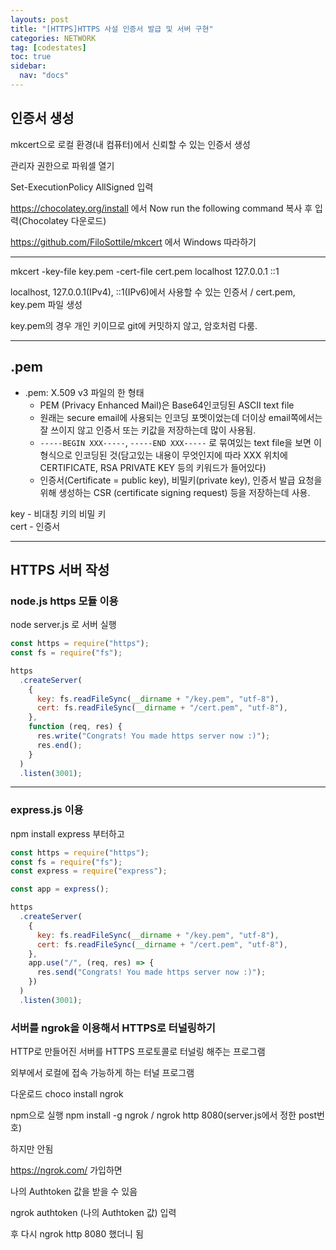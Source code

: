 ```yaml
---
layouts: post
title: "[HTTPS]HTTPS 사설 인증서 발급 및 서버 구현"
categories: NETWORK
tag: [codestates]
toc: true
sidebar:
  nav: "docs"
---
```


## 인증서 생성

mkcert으로 로컬 환경(내 컴퓨터)에서 신뢰할 수 있는 인증서 생성

관리자 권한으로 파워셀 열기

Set-ExecutionPolicy AllSigned 입력

<https://chocolatey.org/install> 에서 Now run the following command 복사 후 입력(Chocolatey 다운로드)

<https://github.com/FiloSottile/mkcert> 에서 Windows 따라하기

---

mkcert -key-file key.pem -cert-file cert.pem localhost 127.0.0.1 ::1

localhost, 127.0.0.1(IPv4), ::1(IPv6)에서 사용할 수 있는 인증서 / cert.pem, key.pem 파일 생성

key.pem의 경우 개인 키이므로 git에 커밋하지 않고, 암호처럼 다룸.

---

## .pem

- .pem: X.509 v3 파일의 한 형태
  - PEM (Privacy Enhanced Mail)은 Base64인코딩된 ASCII text file
  - 원래는 secure email에 사용되는 인코딩 포멧이었는데 더이상 email쪽에서는 잘 쓰이지 않고 인증서 또는 키값을 저장하는데 많이 사용됨.
  - `-----BEGIN XXX-----`, `-----END XXX-----` 로 묶여있는 text file을 보면 이 형식으로 인코딩된 것(담고있는 내용이 무엇인지에 따라 XXX 위치에 CERTIFICATE, RSA PRIVATE KEY 등의 키워드가 들어있다)
  - 인증서(Certificate = public key), 비밀키(private key), 인증서 발급 요청을 위해 생성하는 CSR (certificate signing request) 등을 저장하는데 사용.

key - 비대칭 키의 비밀 키<br/>
cert - 인증서

---

## HTTPS 서버 작성

### node.js https 모듈 이용

node server.js 로 서버 실행

```js
const https = require("https");
const fs = require("fs");

https
  .createServer(
    {
      key: fs.readFileSync(__dirname + "/key.pem", "utf-8"),
      cert: fs.readFileSync(__dirname + "/cert.pem", "utf-8"),
    },
    function (req, res) {
      res.write("Congrats! You made https server now :)");
      res.end();
    }
  )
  .listen(3001);
```

---

### express.js 이용

npm install express 부터하고

```js
const https = require("https");
const fs = require("fs");
const express = require("express");

const app = express();

https
  .createServer(
    {
      key: fs.readFileSync(__dirname + "/key.pem", "utf-8"),
      cert: fs.readFileSync(__dirname + "/cert.pem", "utf-8"),
    },
    app.use("/", (req, res) => {
      res.send("Congrats! You made https server now :)");
    })
  )
  .listen(3001);
```

### 서버를 ngrok을 이용해서 HTTPS로 터널링하기

HTTP로 만들어진 서버를 HTTPS 프로토콜로 터널링 해주는 프로그램

외부에서 로컬에 접속 가능하게 하는 터널 프로그램

다운로드 choco install ngrok

npm으로 실행 npm install -g ngrok / ngrok http 8080(server.js에서 정한 post번호)

하지만 안됨

<https://ngrok.com/> 가입하면

나의 Authtoken 값을 받을 수 있음

ngrok authtoken (나의 Authtoken 값) 입력

후 다시 ngrok http 8080 했더니 됨
